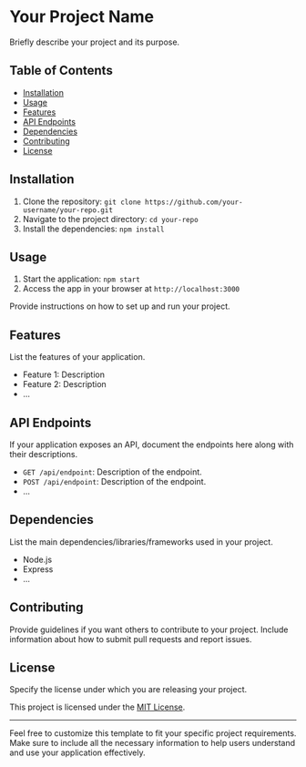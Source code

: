 # Your Project Name

Briefly describe your project and its purpose.

## Table of Contents

- [Installation](#installation)
- [Usage](#usage)
- [Features](#features)
- [API Endpoints](#api-endpoints)
- [Dependencies](#dependencies)
- [Contributing](#contributing)
- [License](#license)

## Installation

1. Clone the repository: `git clone https://github.com/your-username/your-repo.git`
2. Navigate to the project directory: `cd your-repo`
3. Install the dependencies: `npm install`

## Usage

1. Start the application: `npm start`
2. Access the app in your browser at `http://localhost:3000`

Provide instructions on how to set up and run your project.

## Features

List the features of your application.

- Feature 1: Description
- Feature 2: Description
- ...

## API Endpoints

If your application exposes an API, document the endpoints here along with their descriptions.

- `GET /api/endpoint`: Description of the endpoint.
- `POST /api/endpoint`: Description of the endpoint.
- ...

## Dependencies

List the main dependencies/libraries/frameworks used in your project.

- Node.js
- Express
- ...

## Contributing

Provide guidelines if you want others to contribute to your project. Include information about how to submit pull requests and report issues.

## License

Specify the license under which you are releasing your project.

This project is licensed under the [MIT License](https://opensource.org/licenses/MIT).

---

Feel free to customize this template to fit your specific project requirements. Make sure to include all the necessary information to help users understand and use your application effectively.
